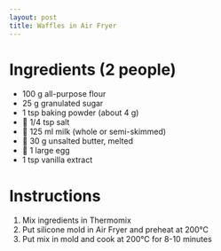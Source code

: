```yaml
---
layout: post
title: Waffles in Air Fryer
---
```


# Ingredients (2 people)
- 100 g all-purpose flour 
- 25 g granulated sugar
- 1 tsp baking powder (about 4 g)
- 🧂 1/4 tsp salt
- 🥛 125 ml milk (whole or semi-skimmed)
- 🧈 30 g unsalted butter, melted
- 🥚 1 large egg
- 1 tsp vanilla extract

# Instructions
1. Mix ingredients in Thermomix
2. Put silicone mold in Air Fryer and preheat at 200°C
3. Put mix in mold and cook at 200°C for 8-10 minutes 
